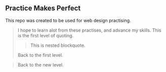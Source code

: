 ## Practice Makes Perfect
This repo was created to be used for web design practising.

> I hope to learn alot from these practises,
and advance my skills.
> This is the first level of quoting.
>
> > This is nested blockquote.
>
> Back to the first level.

> Back to the new level.